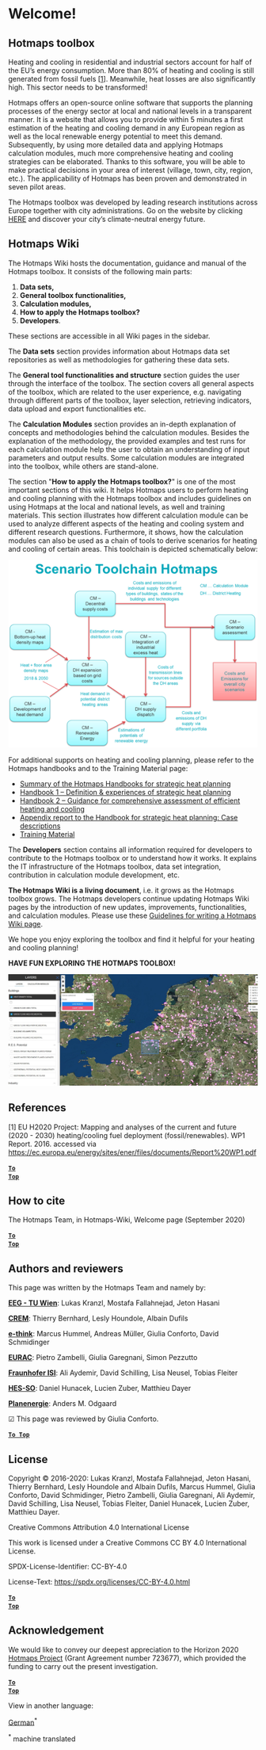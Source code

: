 <h1>Welcome!</h1>

## Hotmaps toolbox

Heating and cooling in residential and industrial sectors account for half of the EU’s energy consumption. More than 80% of heating and cooling is still generated from fossil fuels [[1](#references)]. Meanwhile, heat losses are also significantly high. This sector needs to be transformed!

Hotmaps offers an open-source online software that supports the planning processes of the energy sector at local and national levels in a transparent manner. It is a website that allows you to provide within 5 minutes a first estimation of the heating and cooling demand in any European region as well as the local renewable energy potential to meet this demand. Subsequently, by using more detailed data and applying Hotmaps calculation modules, much more comprehensive heating and cooling strategies can be elaborated. Thanks to this software, you will be able to make practical decisions in your area of interest (village, town, city, region, etc.). The applicability of Hotmaps has been proven and demonstrated in seven pilot areas. 

The Hotmaps toolbox was developed by leading research institutions across Europe together with city administrations. Go on the website by clicking [HERE](https://www.hotmaps.eu/map) and discover your city’s climate-neutral energy future. 


## Hotmaps Wiki

The Hotmaps Wiki hosts the documentation, guidance and manual of the Hotmaps toolbox. It consists of the following main parts:

1. **Data sets,**
1. **General toolbox functionalities,**
1. **Calculation modules,**
1. **How to apply the Hotmaps toolbox?**
1. **Developers**.

These sections are accessible in all Wiki pages in the sidebar.

The **Data sets** section provides information about Hotmaps data set repositories as well as methodologies for gathering these data sets.

The **General tool functionalities and structure** section guides the user through the interface of the toolbox. The section covers all general aspects of the toolbox, which are related to the user experience, e.g. navigating through different parts of the toolbox, layer selection, retrieving indicators, data upload and export functionalities etc.

The **Calculation Modules** section provides an in-depth explanation of concepts and methodologies behind the calculation modules. Besides the explanation of the methodology, the provided examples and test runs for each calculation module help the user to obtain an understanding of input parameters and output results. Some calculation modules are integrated into the toolbox, while others are stand-alone.

The section "**How to apply the Hotmaps toolbox?**" is one of the most important sections of this wiki. It helps Hotmaps users to perform heating and cooling planning with the Hotmaps toolbox and includes guidelines on using Hotmaps at the local and national levels, as well and training materials. This section illustrates how different calculation module can be used to analyze different aspects of the heating and cooling system and different research questions. Furthermore, it shows, how the calculation modules can also be used as a chain of tools to derive scenarios for heating and cooling of certain areas. This toolchain is depicted schematically below:

<p align="center">
  <img src="../images/Hotmaps_toolchain_2019-05-09.png" alt="drawing" width="550"/>
</p>


For additional supports on heating and cooling planning, please refer to the Hotmaps handbooks and to the Training Material page:
* [Summary of the Hotmaps Handbooks for strategic heat planning](https://www.hotmaps-project.eu/wp-content/uploads/2019/04/Summary-Hotmaps-Handbook.pdf)
* [Handbook 1 – Definition &amp; experiences of strategic heat planning](https://vbn.aau.dk/da/publications/definition-amp-experiences-of-strategic-heat-planning)
* [Handbook 2 – Guidance for comprehensive assessment of efficient heating and cooling](https://vbn.aau.dk/da/publications/guidance-for-the-comprehensive-assessment-of-efficient-heating-an)
* [Appendix report to the Handbook for strategic heat planning: Case descriptions](https://vbn.aau.dk/da/publications/appendix-report-to-the-hotmaps-handbook-for-strategic-heat-planni)
* [Training Material](https://wiki.hotmaps.hevs.ch/Training-Material)


The **Developers** section contains all information required for developers to contribute to the Hotmaps toolbox or to understand how it works. It explains the IT infrastructure of the Hotmaps toolbox, data set integration, contribution in calculation module development, etc.

**The Hotmaps Wiki is a living document**, i.e. it grows as the Hotmaps toolbox grows. The Hotmaps developers continue updating Hotmaps Wiki pages by the introduction of new updates, improvements, functionalities, and calculation modules. Please use these [Guidelines for writing a Hotmaps Wiki page](Guidelines-for-writing-a-Hotmaps-Wiki-page).

We hope you enjoy exploring the toolbox and find it helpful for your heating and cooling planning!



**HAVE FUN EXPLORING THE HOTMAPS TOOLBOX!**

![](../images/Hotmaps_test.JPG)

## References
[1] EU H2020 Project: Mapping and analyses of the current and future (2020 - 2030) heating/cooling fuel deployment (fossil/renewables). WP1 Report. 2016. accessed via https://ec.europa.eu/energy/sites/ener/files/documents/Report%20WP1.pdf

<code><ins>**[To Top](#hotmaps-toolbox)**</ins></code>


## How to cite
The Hotmaps Team, in Hotmaps-Wiki, Welcome page (September 2020)

<code><ins>**[To Top](#hotmaps-toolbox)**</ins></code>


## Authors and reviewers

This page was written by the Hotmaps Team and namely by: 

**[EEG - TU Wien](https://eeg.tuwien.ac.at/)**: Lukas Kranzl, Mostafa Fallahnejad, Jeton Hasani

**[CREM](https://www.crem.ch/)**: Thierry Bernhard, Lesly Houndole, Albain Dufils

**[e-think](https://e-think.ac.at)**: Marcus Hummel, Andreas Müller, Giulia Conforto, David Schmidinger

**[EURAC](http://www.eurac.edu)**: Pietro Zambelli, Giulia Garegnani, Simon Pezzutto

**[Fraunhofer ISI](https://isi.fraunhofer.de/)**: Ali Aydemir, David Schilling, Lisa Neusel, Tobias Fleiter

**[HES-SO](https://www.hevs.ch)**: Daniel Hunacek, Lucien Zuber, Matthieu Dayer

**[Planenergie](https://planenergi.dk/)**: Anders M. Odgaard 

&#9745; This page was reviewed by Giulia Conforto.


[**`To Top`**](#table-of-contents)

## License
Copyright © 2016-2020: Lukas Kranzl, Mostafa Fallahnejad, Jeton Hasani, Thierry Bernhard, Lesly Houndole and Albain Dufils, Marcus Hummel, Giulia Conforto, David Schmidinger, Pietro Zambelli, Giulia Garegnani, Ali Aydemir, David Schilling, Lisa Neusel, Tobias Fleiter, Daniel Hunacek, Lucien Zuber, Matthieu Dayer.

Creative Commons Attribution 4.0 International License

This work is licensed under a Creative Commons CC BY 4.0 International License.

SPDX-License-Identifier: CC-BY-4.0

License-Text: https://spdx.org/licenses/CC-BY-4.0.html


<code><ins>**[To Top](#hotmaps-toolbox)**</ins></code>

## Acknowledgement
We would like to convey our deepest appreciation to the Horizon 2020 [Hotmaps Project](https://www.hotmaps-project.eu) (Grant Agreement number 723677), which provided the funding to carry out the present investigation.

<code><ins>**[To Top](#hotmaps-toolbox)**</ins></code>






<!--- THIS IS A SUPER UNIQUE IDENTIFIER -->

View in another language:

 [German](../de/Home)<sup>\*</sup> 

<sup>\*</sup> machine translated
